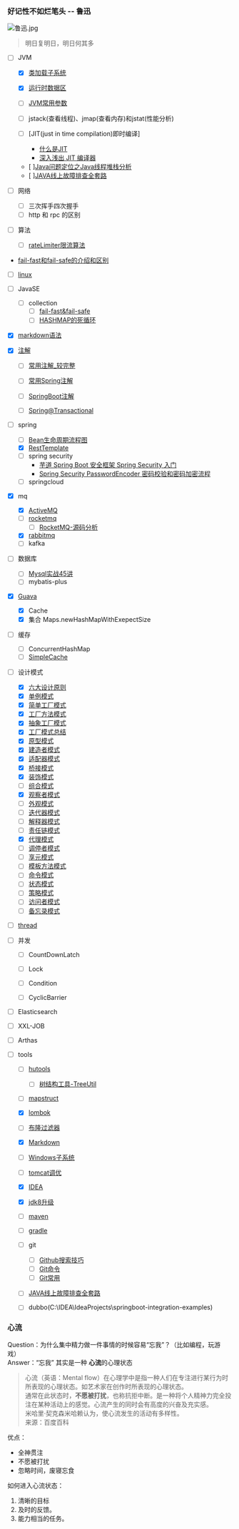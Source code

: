 ### 好记性不如烂笔头    --  鲁迅
![鲁迅.jpg](http://ww1.sinaimg.cn/large/005CzYvJgy1ge1php2eplj3073073t8s.jpg)
> 明日复明日，明日何其多

- [ ] JVM
    - [x] [类加载子系统](note/JVM/类加载子系统.md)
    - [x] [运行时数据区](note/JVM/运行时数据区.md)
    - [ ] [JVM常用参数](note/JVM/JVM常用参数.md)

    - [ ] jstack(查看线程)、jmap(查看内存)和jstat(性能分析)
    - [ ] [JIT(just in time compilation)即时编译]
        - [什么是JIT](https://www.cnblogs.com/dzhou/p/9549839.html)
        - [深入浅出 JIT 编译器 ](https://www.ibm.com/developerworks/cn/java/j-lo-just-in-time/index.html)
    - [ ][Java问题定位之Java线程堆栈分析](https://blog.csdn.net/weiweicao0429/article/details/53185999)
    - [ ][JAVA线上故障排查全套路](https://fredal.xin/java-error-check) 

- [ ] 网络
    - [ ] 三次挥手四次握手
    - [ ] http 和 rpc 的区别

- [ ] 算法
    - [ ] [rateLimiter限流算法](note/algorithm/rateLimiter限流算法.md)

- [ fail-fast和fail-safe的介绍和区别](https://blog.csdn.net/Kato_op/article/details/80356618)

- [ ] [linux](note/linux.md)


- [ ] JavaSE
  - [ ] collection
    - [ ] [fail-fast&fail-safe]()
    - [ ] [HASHMAP的死循环](https://coolshell.cn/articles/9606.html/comment-page-1#comments) 
- [x] [markdown语法](note/tools/Markdown.md)

- [x] [注解](note/java/annotation.md#注解)

  - [ ]  [常用注解_较完整](https://github.com/Snailclimb/JavaGuide/blob/master/docs/system-design/framework/spring/spring-annotations.md)
  - [ ]  [常用Spring注解](note/spring/SpringAnnotation.md)
  - [ ]  [SpringBoot注解](note/spring/SpringBoot注解.md)
  - [ ]  [Spring@Transactional](note/spring/Spring@Transactional.md)


- [ ] spring
    - [ ] [Bean生命周期流程图](note/spring/Bean生命周期流程图.md)
    - [x] [RestTemplate](demos/src/main/java/com/linhuanjie/spring/RestTemplateDemo.java#L7-L26)
    - [ ] spring security
        - [芋道 Spring Boot 安全框架 Spring Security 入门](http://www.iocoder.cn/Spring-Boot/Spring-Security)
        - [Spring Security PasswordEncoder 密码校验和密码加密流程](https://www.jianshu.com/p/922963106729)
    - [ ] springcloud

- [x] mq
  - [x] [ActiveMQ](note/mq/ActiveMQ.md#mqmessage-queue应用场景)
  - [ ] [rocketmq](note/mq/RocketMQ-01.md)
    - [ ] [RocketMQ-源码分析](note/mq/RocketMQ-03.md#2-源码分析)
  - [x] [rabbitmq](note/mq/RabbitMQ.md)
  - [ ] kafka

- [ ] 数据库
  - [ ] [Mysql实战45讲](note/MySQL45讲/README.md)
  - [ ] mybatis-plus

- [x] [Guava](demos/src/main/java/com/linhuanjie/guava/README.md)
  - [x] Cache
  - [x] 集合 Maps.newHashMapWithExepectSize

- [ ] 缓存
    - [ ] ConcurrentHashMap
    - [ ] [SimpleCache](base/src/main/java/com/linhuanjie/common/utils/SimpleCache.java#L10-L118)

- [ ] 设计模式
  - [x] [六大设计原则](note/java/设计模式/六大设计原则.md)
  - [x] [单例模式](note/java/设计模式/单例模式.md)
  - [x] [简单工厂模式](note/java/设计模式/简单工厂模式.md)
  - [x] [工厂方法模式](note/java/设计模式/工厂方法模式.md)
  - [x] [抽象工厂模式](note/java/设计模式/抽象工厂模式.md)
  - [x] [工厂模式总结](note/java/设计模式/工厂模式总结.md)
  - [x] [原型模式](note/java/设计模式/原型模式.md)
  - [x] [建造者模式](note/java/设计模式/建造者模式.md)
  - [x] [适配器模式](note/java/设计模式/适配器模式.md)
  - [x] [桥接模式](note/java/设计模式/桥接模式.md)
  - [x] [装饰模式](note/设计模式/装饰模式.md)
  - [ ] [组合模式]()
  - [x] [观察者模式](note/设计模式/观察者模式.md)
  - [ ] [外观模式]()
  - [ ] [迭代器模式]()
  - [ ] [解释器模式]()
  - [ ] [责任链模式]()
  - [x] [代理模式](note/设计模式/代理模式.md)
  - [ ] [调停者模式]()
  - [ ] [享元模式]()
  - [ ] [模板方法模式]()
  - [ ] [命令模式]()
  - [ ] [状态模式]()
  - [ ] [策略模式]()
  - [ ] [访问者模式]()
  - [ ] [备忘录模式]()

- [ ] [thread](demos/src/main/java/com/linhuanjie/thread/README.md)

- [ ] 并发
    - [ ] CountDownLatch
    - [ ] Lock
    - [ ] Condition
    - [ ] CyclicBarrier


- [ ] Elasticsearch

- [ ] XXL-JOB

- [ ] Arthas

- [ ] tools
    - [ ] [hutools](https://hutool.cn/docs/#/)
        - [ ] [树结构工具-TreeUtil](https://hutool.cn/docs/#/core/%E8%AF%AD%E8%A8%80%E7%89%B9%E6%80%A7/%E6%A0%91%E7%BB%93%E6%9E%84/%E6%A0%91%E7%BB%93%E6%9E%84%E5%B7%A5%E5%85%B7-TreeUtil)
    - [ ] [mapstruct](demos/src/main/java/com/linhuanjie/mapstruct/MapStructTest.java)
    - [x] [lombok](note/tools/lombok.md)
    - [ ] [布隆过滤器](note/tools/布隆过滤器.md)
    - [x] [Markdown](note/tools/Markdown.md)
    - [ ] [Windows子系统](note/tools/Windows子系统.md)
    - [ ] [tomcat调优](note/tools/tomcat调优.md)
    - [x] [IDEA](note/tools/IDEA.md)
    - [x] [jdk8升级](note/tools/升级jdk8.md)
    - [ ] [maven](note/tools/maven.md)
    - [ ] [gradle](note/tools/gradle.md)
    - [ ] git
        - [ ] [Github搜索技巧](note/tools/git/Github搜索技巧.md)
        - [ ] [Git命令](note/tools/git/Git命令.md)
        - [ ] [Git常用](note/tools/git/Git常用.md)

    - [ ] [JAVA线上故障排查全套路](https://fredal.xin/java-error-check)
    - [ ] dubbo(C:\IDEA\IdeaProjects\springboot-integration-examples)
    
    
### 心流
Question：为什么集中精力做一件事情的时候容易“忘我”？（比如编程，玩游戏）  
Answer：“忘我” 其实是一种 **心流**的心理状态
> 心流（英语：Mental flow）在心理学中是指一种人们在专注进行某行为时所表现的心理状态。如艺术家在创作时所表现的心理状态。  
> 通常在此状态时，**不愿被打扰**，也称抗拒中断。是一种将个人精神力完全投注在某种活动上的感觉。心流产生的同时会有高度的兴奋及充实感。  
> 米哈里·契克森米哈赖认为，使心流发生的活动有多样性。  
> 来源：百度百科

优点：
- 全神贯注
- 不愿被打扰
- 忽略时间，废寝忘食

如何进入心流状态：
1. 清晰的目标
2. 及时的反馈。
3. 能力相当的任务。

